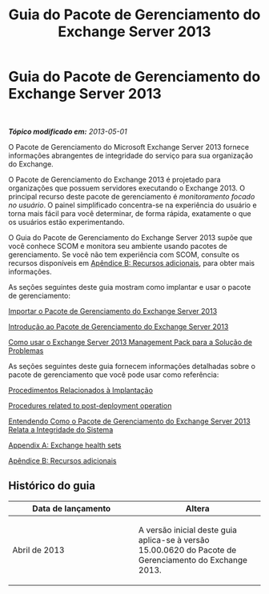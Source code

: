 ﻿---
title: Guia do Pacote de Gerenciamento do Exchange Server 2013
TOCTitle: '@NoTitle'
ms:assetid: 5e3d40c1-9230-467e-be80-633407078468
ms:mtpsurl: https://technet.microsoft.com/pt-br/library/Ee758046(v=EXCHG.150)
ms:contentKeyID: 53275644
ms.date: 08/29/2014
mtps_version: v=EXCHG.150
ms.translationtype: HT
---

# Guia do Pacote de Gerenciamento do Exchange Server 2013

 

_**Tópico modificado em:**  2013-05-01_

O Pacote de Gerenciamento do Microsoft Exchange Server 2013 fornece informações abrangentes de integridade do serviço para sua organização do Exchange.

O Pacote de Gerenciamento do Exchange 2013 é projetado para organizações que possuem servidores executando o Exchange 2013. O principal recurso deste pacote de gerenciamento é *monitoramento focado no usuário*. O painel simplificado concentra-se na experiência do usuário e torna mais fácil para você determinar, de forma rápida, exatamente o que os usuários estão experimentando.

O Guia do Pacote de Gerenciamento do Exchange Server 2013 supõe que você conhece SCOM e monitora seu ambiente usando pacotes de gerenciamento. Se você não tem experiência com SCOM, consulte os recursos disponíveis em [Apêndice B: Recursos adicionais](appendix-b-additional-resources.md), para obter mais informações.

As seções seguintes deste guia mostram como implantar e usar o pacote de gerenciamento:

[Importar o Pacote de Gerenciamento do Exchange Server 2013](import-the-exchange-server-2013-management-pack.md)

[Introdução ao Pacote de Gerenciamento do Exchange Server 2013](getting-started-with-exchange-server-2013-management-pack.md)

[Como usar o Exchange Server 2013 Management Pack para a Solução de Problemas](using-the-exchange-server-2013-management-pack-for-troubleshooting.md)

As seções seguintes deste guia fornecem informações detalhadas sobre o pacote de gerenciamento que você pode usar como referência:

[Procedimentos Relacionados à Implantação](procedures-related-to-deployment.md)

[Procedures related to post-deployment operation](procedures-related-to-post-deployment-operation.md)

[Entendendo Como o Pacote de Gerenciamento do Exchange Server 2013 Relata a Integridade do Sistema](understanding-how-exchange-server-2013-management-pack-reports-system-health.md)

[Appendix A: Exchange health sets](appendix-a-exchange-health-sets.md)

[Apêndice B: Recursos adicionais](appendix-b-additional-resources.md)

## Histórico do guia


<table>
<colgroup>
<col style="width: 50%" />
<col style="width: 50%" />
</colgroup>
<thead>
<tr class="header">
<th>Data de lançamento</th>
<th>Altera</th>
</tr>
</thead>
<tbody>
<tr class="odd">
<td><p>Abril de 2013</p></td>
<td><p>A versão inicial deste guia aplica-se à versão 15.00.0620 do Pacote de Gerenciamento do Exchange 2013.</p></td>
</tr>
</tbody>
</table>


